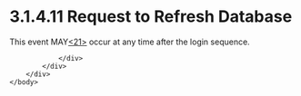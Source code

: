 <html dir="LTR" xmlns:mshelp="http://msdn.microsoft.com/mshelp" xmlns:ddue="http://ddue.schemas.microsoft.com/authoring/2003/5" xmlns:xlink="http://www.w3.org/1999/xlink" xmlns:tool="http://www.microsoft.com/tooltip">
    <head>
        <meta http-equiv="Content-Type" content="text/html; CHARSET=utf-8"></meta>
        <meta name="save" content="history"></meta>
        <title>3.1.4.11 Request to Refresh Database</title>
        <xml>
            <mshelp:toctitle title="3.1.4.11 Request to Refresh Database"></mshelp:toctitle>
            <mshelp:rltitle title="[MS-SSAS8]: Request to Refresh Database"></mshelp:rltitle>
            <mshelp:keyword index="A" term="1cd73b2e-8476-4647-9f81-57516052add1"></mshelp:keyword>
            <mshelp:attr name="DCSext.ContentType" value="open specification"></mshelp:attr>
            <mshelp:attr name="AssetID" value="1cd73b2e-8476-4647-9f81-57516052add1"></mshelp:attr>
            <mshelp:attr name="TopicType" value="kbRef"></mshelp:attr>
            <mshelp:attr name="DCSext.Title" value="[MS-SSAS8]: Request to Refresh Database" />
        </xml>
    </head>
    <body>
        <div id="header">
            <h1 class="heading">3.1.4.11 Request to Refresh Database</h1>
        </div>
        <div id="mainSection">
            <div id="mainBody">
                <div id="allHistory" class="saveHistory"></div>
                <div id="sectionSection0" class="section" name="collapseableSection">
                    

<p>This event MAY<a id="Appendix_A_Target_21"></a><a href="05c9e5c4-4566-418c-a56e-69fca8d73f4b.md#Appendix_A_21" aria-label="Product behavior note 21">&lt;21&gt;</a> occur at
any time after the login sequence. </p>


                </div>
            </div>
        </div>
    </body>
</html>